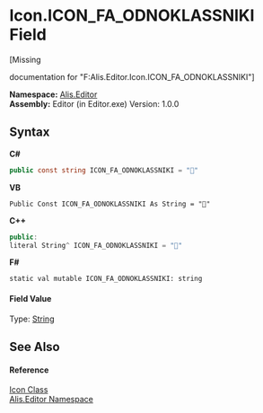 # Icon.ICON_FA_ODNOKLASSNIKI Field
 

\[Missing <summary> documentation for "F:Alis.Editor.Icon.ICON_FA_ODNOKLASSNIKI"\]

**Namespace:**&nbsp;<a href="b150ade4-39de-a232-5f06-d3cdc1b2c538">Alis.Editor</a><br />**Assembly:**&nbsp;Editor (in Editor.exe) Version: 1.0.0

## Syntax

**C#**<br />
``` C#
public const string ICON_FA_ODNOKLASSNIKI = ""
```

**VB**<br />
``` VB
Public Const ICON_FA_ODNOKLASSNIKI As String = ""
```

**C++**<br />
``` C++
public:
literal String^ ICON_FA_ODNOKLASSNIKI = ""
```

**F#**<br />
``` F#
static val mutable ICON_FA_ODNOKLASSNIKI: string
```


#### Field Value
Type: <a href="https://docs.microsoft.com/dotnet/api/system.string" target="_blank">String</a>

## See Also


#### Reference
<a href="cc0f883c-67f8-f772-c6d7-a60b129f22a7">Icon Class</a><br /><a href="b150ade4-39de-a232-5f06-d3cdc1b2c538">Alis.Editor Namespace</a><br />